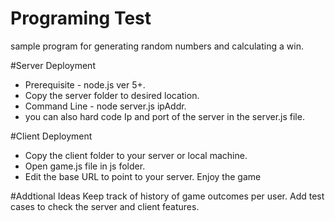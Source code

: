 # Programing Test
sample program for generating random numbers and calculating a win.

#Server Deployment
- Prerequisite - node.js ver 5+.
- Copy the server folder to desired location.
- Command Line - node server.js ipAddr.
- you can also hard code Ip and port of the server in the server.js file.


#Client Deployment
- Copy the client folder to your server  or local machine.
- Open game.js file in js folder.
- Edit the base URL to point to your server.
Enjoy the game

#Addtional Ideas
Keep track of history of game outcomes per user.
Add test cases to check the server and client features.
